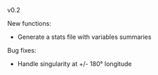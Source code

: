 v0.2

New functions:
- Generate a stats file with variables summaries

Bug fixes:
- Handle singularity at +/- 180° longitude
